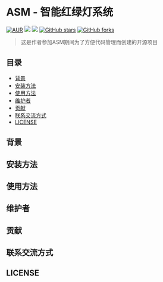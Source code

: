 # ASM - 智能红绿灯系统

[![AUR](https://img.shields.io/badge/TIM-v1-red)](https://github.com/JNbuck/ASM-trafficlight/blob/master/LICENSE)
[![](https://img.shields.io/badge/Author-JNbuck团队-orange)](https://github.com/JNbuck)
[![](https://img.shields.io/badge/version-1.0.0-green)](https://github.com/JNbuck/ASM-trafficlight)
[![GitHub stars](https://img.shields.io/github/stars/JNbuck/ASM-trafficlight?style=social)](https://github.com/JNbuck/ASM-trafficlight)
[![GitHub forks](https://img.shields.io/github/forks/JNbuck/ASM-trafficlight?style=social)](https://github.com/JNbuck/ASM-trafficlight)

> 这是作者参加ASM期间为了方便代码管理而创建的开源项目

## 目录

- [背景](#背景)
- [安装方法](#安装方法)
- [使用方法](#使用方法)
- [维护者](#维护者)
- [贡献](#贡献)
- [联系交流方式](#联系交流方式)
- [LICENSE](#LICENSE)

## 背景





## 安装方法





## 使用方法







## 维护者





## 贡献





## 联系交流方式





## LICENSE















